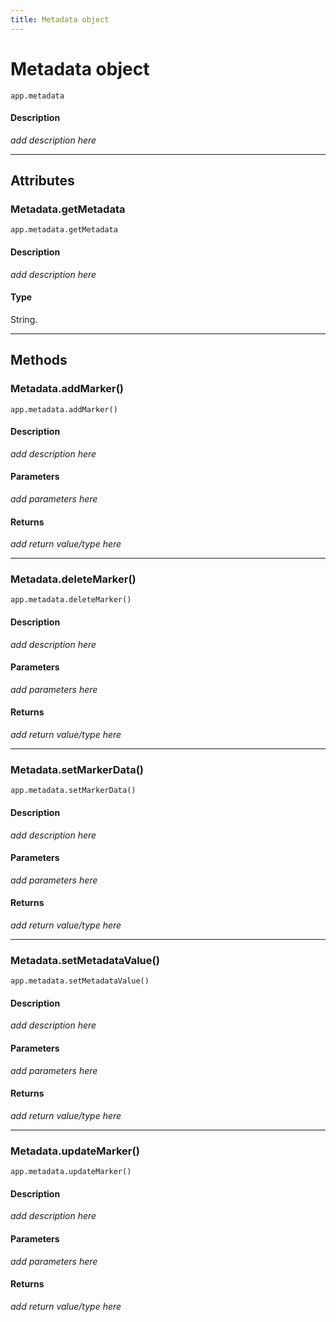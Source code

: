 ```yaml
---
title: Metadata object
---
```

# Metadata object

`app.metadata`

#### Description

*add description here*

---

## Attributes

### Metadata.getMetadata

`app.metadata.getMetadata`

#### Description

*add description here*

#### Type

String.

---

## Methods

### Metadata.addMarker()

`app.metadata.addMarker()`

#### Description

*add description here*

#### Parameters

*add parameters here*

#### Returns

*add return value/type here*

---

### Metadata.deleteMarker()

`app.metadata.deleteMarker()`

#### Description

*add description here*

#### Parameters

*add parameters here*

#### Returns

*add return value/type here*

---

### Metadata.setMarkerData()

`app.metadata.setMarkerData()`

#### Description

*add description here*

#### Parameters

*add parameters here*

#### Returns

*add return value/type here*

---

### Metadata.setMetadataValue()

`app.metadata.setMetadataValue()`

#### Description

*add description here*

#### Parameters

*add parameters here*

#### Returns

*add return value/type here*

---

### Metadata.updateMarker()

`app.metadata.updateMarker()`

#### Description

*add description here*

#### Parameters

*add parameters here*

#### Returns

*add return value/type here*
